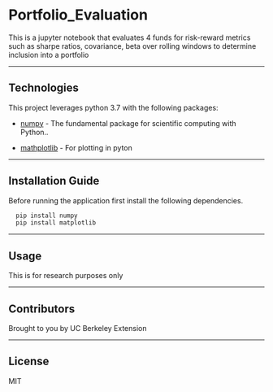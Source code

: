 # Portfolio_Evaluation
This is a jupyter notebook that evaluates 4 funds for risk-reward metrics such as sharpe ratios, covariance, beta over rolling windows to determine inclusion into a portfolio

---

## Technologies

This project leverages python 3.7 with the following packages:

* [numpy](https://github.com/numpy/numpy) - The fundamental package for scientific computing with Python..

* [mathplotlib](https://github.com/matplotlib/matplotlib) - For plotting in pyton



---

## Installation Guide

Before running the application first install the following dependencies.

```python
  pip install numpy
  pip install matplotlib
```

---

## Usage

This is for research purposes only


---

## Contributors

Brought to you by UC Berkeley Extension

---

## License

MIT
